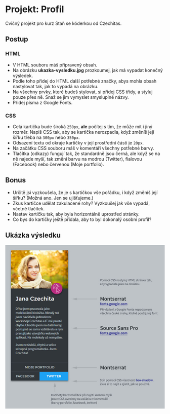 # Projekt: Profil

Cvičný projekt pro kurz Staň se kóderkou od Czechitas.

## Postup

### HTML

- V HTML souboru máš připravený obsah.
- Na obrázku **ukazka-vysledku.jpg** prozkoumej, jak má vypadat konečný výsledek.
- Podle toho přidej do HTML další potřebné značky, abys mohla obsah nastylovat tak, jak to vypadá na obrázku.
- Na všechny prvky, které budeš stylovat, si přidej CSS třídy, a styluj pouze přes ně. Snaž se jim vymyslet smysluplné názvy.
- Přidej písma z Google Fonts.

### CSS

- Celá kartička bude široká `250px`, **ale** počítej s tím, že může mít i jiný rozměr. Napiš CSS tak, aby se kartička nerozpadla, když změníš její šířku třeba na `300px` nebo `350px`.
- Odsazení textu od okraje kartičky v její prostřední části je `20px`.
- Na začátku CSS souboru máš v komentáři všechny potřebné barvy.
- Tlačítka (odkazy) fungují tak, že standardně jsou černá, ale když se na ně najede myší, tak změní barvu na modrou (Twitter), fialovou (Facebook) nebo červenou (Moje portfolio).

## Bonus

- Určitě jsi vyzkoušela, že je s kartičkou vše pořádku, i když změníš její šířku? (Možná ano. Jen se ujišťujeme.)
- Zkus kartičce udělat zakulacené rohy? Vyzkoušej jak vše vypadá, včetně tlačítek.
- Nastav kartičku tak, aby byla horizontálně uprostřed stránky.
- Co bys do kartičky ještě přidala, aby to byl dokonalý osobní profil?

## Ukázka výsledku

![Ukázka výsledku](ukazka-vysledku.jpg)


